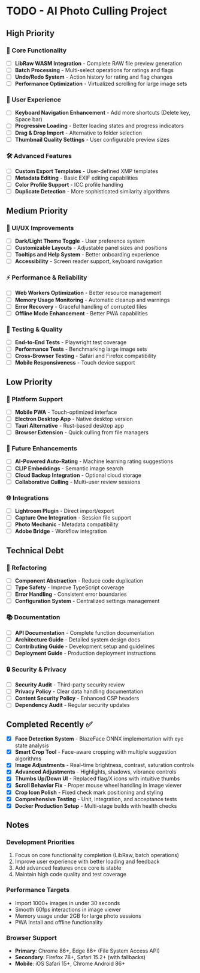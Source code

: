 # TODO - AI Photo Culling Project

## High Priority

### 🔧 Core Functionality
- [ ] **LibRaw WASM Integration** - Complete RAW file preview generation
- [ ] **Batch Processing** - Multi-select operations for ratings and flags
- [ ] **Undo/Redo System** - Action history for rating and flag changes
- [ ] **Performance Optimization** - Virtualized scrolling for large image sets

### 🎯 User Experience  
- [ ] **Keyboard Navigation Enhancement** - Add more shortcuts (Delete key, Space bar)
- [ ] **Progressive Loading** - Better loading states and progress indicators
- [ ] **Drag & Drop Import** - Alternative to folder selection
- [ ] **Thumbnail Quality Settings** - User configurable preview sizes

### 🛠️ Advanced Features
- [ ] **Custom Export Templates** - User-defined XMP templates
- [ ] **Metadata Editing** - Basic EXIF editing capabilities
- [ ] **Color Profile Support** - ICC profile handling
- [ ] **Duplicate Detection** - More sophisticated similarity algorithms

## Medium Priority

### 🎨 UI/UX Improvements
- [ ] **Dark/Light Theme Toggle** - User preference system
- [ ] **Customizable Layouts** - Adjustable panel sizes and positions
- [ ] **Tooltips and Help System** - Better onboarding experience
- [ ] **Accessibility** - Screen reader support, keyboard navigation

### ⚡ Performance & Reliability
- [ ] **Web Workers Optimization** - Better resource management
- [ ] **Memory Usage Monitoring** - Automatic cleanup and warnings
- [ ] **Error Recovery** - Graceful handling of corrupted files
- [ ] **Offline Mode Enhancement** - Better PWA capabilities

### 🧪 Testing & Quality
- [ ] **End-to-End Tests** - Playwright test coverage
- [ ] **Performance Tests** - Benchmarking large image sets
- [ ] **Cross-Browser Testing** - Safari and Firefox compatibility
- [ ] **Mobile Responsiveness** - Touch device support

## Low Priority

### 📱 Platform Support
- [ ] **Mobile PWA** - Touch-optimized interface
- [ ] **Electron Desktop App** - Native desktop version
- [ ] **Tauri Alternative** - Rust-based desktop app
- [ ] **Browser Extension** - Quick culling from file managers

### 🔮 Future Enhancements
- [ ] **AI-Powered Auto-Rating** - Machine learning rating suggestions
- [ ] **CLIP Embeddings** - Semantic image search
- [ ] **Cloud Backup Integration** - Optional cloud storage
- [ ] **Collaborative Culling** - Multi-user review sessions

### 🌐 Integrations
- [ ] **Lightroom Plugin** - Direct import/export
- [ ] **Capture One Integration** - Session file support
- [ ] **Photo Mechanic** - Metadata compatibility
- [ ] **Adobe Bridge** - Workflow integration

## Technical Debt

### 🔄 Refactoring
- [ ] **Component Abstraction** - Reduce code duplication
- [ ] **Type Safety** - Improve TypeScript coverage
- [ ] **Error Handling** - Consistent error boundaries
- [ ] **Configuration System** - Centralized settings management

### 📚 Documentation
- [ ] **API Documentation** - Complete function documentation
- [ ] **Architecture Guide** - Detailed system design docs
- [ ] **Contributing Guide** - Development setup and guidelines
- [ ] **Deployment Guide** - Production deployment instructions

### 🔒 Security & Privacy
- [ ] **Security Audit** - Third-party security review
- [ ] **Privacy Policy** - Clear data handling documentation
- [ ] **Content Security Policy** - Enhanced CSP headers
- [ ] **Dependency Audit** - Regular security updates

## Completed Recently ✅

- [x] **Face Detection System** - BlazeFace ONNX implementation with eye state analysis
- [x] **Smart Crop Tool** - Face-aware cropping with multiple suggestion algorithms  
- [x] **Image Adjustments** - Real-time brightness, contrast, saturation controls
- [x] **Advanced Adjustments** - Highlights, shadows, vibrance controls
- [x] **Thumbs Up/Down UI** - Replaced flag/X icons with intuitive thumbs
- [x] **Scroll Behavior Fix** - Proper mouse wheel handling in image viewer
- [x] **Crop Icon Polish** - Fixed check mark positioning and styling
- [x] **Comprehensive Testing** - Unit, integration, and acceptance tests
- [x] **Docker Production Setup** - Multi-stage builds with health checks

## Notes

### Development Priorities
1. Focus on core functionality completion (LibRaw, batch operations)
2. Improve user experience with better loading and feedback
3. Add advanced features once core is stable
4. Maintain high code quality and test coverage

### Performance Targets
- Import 1000+ images in under 30 seconds
- Smooth 60fps interactions in image viewer
- Memory usage under 2GB for large photo sessions
- PWA install and offline functionality

### Browser Support
- **Primary**: Chrome 86+, Edge 86+ (File System Access API)
- **Secondary**: Firefox 78+, Safari 15.2+ (with fallbacks)
- **Mobile**: iOS Safari 15+, Chrome Android 86+
